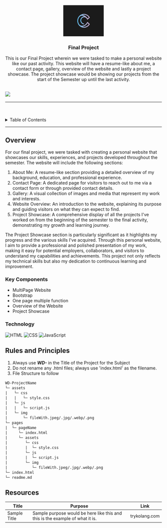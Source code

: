 <a name="readme-top"/>

<br/>

<br />
<div align="center">
  <a href="https://github.com/Ceji-B/">
  <!-- TODO: If you want to add logo or banner you can add it here -->
    <img src="./assets/img/c-logo.jpg" alt="c" width="130" height="100">
  </a>

  <h3 align="center">Final Project</h3>
</div>

<div align="center">
This is our Final Project wherein we were tasked to make a personal website like our past activity. This website will have a resume-like about me, a contact page, gallery, overview of the website and lastly a project showcase. The project showcase would be showing our projects from the start of the Semester up until the last activity.
</div>

<br />

![](https://visit-counter.vercel.app/counter.png?page=Ceji-B/WD-Finals)

---

<br />
<br />


<details>
  <summary>Table of Contents</summary>
  <ol>
    <li>
      <a href="#overview">Overview</a>
      <ol>
        <li>
          <a href="#key-components">Key Components</a>
        </li>
        <li>
          <a href="#technology">Technology</a>
        </li>
      </ol>
    </li>
    <li>
      <a href="#rules-and-principles">Rules and Principles</a>
    </li>
    <li>
      <a href="#resources">Resources</a>
    </li>
  </ol>
</details>

---

## Overview

For our final project, we were tasked with creating a personal website that showcases our skills, experiences, and projects developed throughout the semester. The website will include the following sections:

1. About Me: A resume-like section providing a detailed overview of my background, education, and professional experience.
2. Contact Page: A dedicated page for visitors to reach out to me via a contact form or through provided contact details.
3. Gallery: A visual collection of images and media that represent my work and interests.
4. Website Overview: An introduction to the website, explaining its purpose and guiding visitors on what they can expect to find.
5. Project Showcase: A comprehensive display of all the projects I've worked on from the beginning of the semester to the final activity, demonstrating my growth and learning journey.

The Project Showcase section is particularly significant as it highlights my progress and the various skills I've acquired. Through this personal website, I aim to provide a professional and polished presentation of my work, making it easy for potential employers, collaborators, and visitors to understand my capabilities and achievements. This project not only reflects my technical skills but also my dedication to continuous learning and improvement.


### Key Components

- MultiPage Website
- Bootstrap
- One page multiple function
- Overview of the Website
- Project Showcase

### Technology
<!-- TODO: List of Technology Used -->
![HTML](https://img.shields.io/badge/HTML-E34F26?style=for-the-badge&logo=html5&logoColor=white)
![CSS](https://img.shields.io/badge/CSS-1572B6?style=for-the-badge&logo=css3&logoColor=white)
![JavaScript](https://img.shields.io/badge/JavaScript-F7DF1E?style=for-the-badge&logo=javascript&logoColor=white)

## Rules and Principles
1. Always use ***WD-*** in the Title of the Project for the Subject
2. Do not rename any .html files; always use 'index.html' as the filename.
3. File Structure to follow

```
WD-ProjectName
└─ assets
|   └─ css
|   |   └─ style.css
|   └─ js
|   |   └─ script.js
|   └─ img
|       └─ fileWith.jpeg/.jpg/.webp/.png
└─ pages
|  └─ pageName
|     └─ index.html
|     └─ assets
|        └─ css
|        |  └─ style.css
|        └─ js
|        |  └─ script.js
|        └─ img
|           └─ fileWith.jpeg/.jpg/.webp/.png
└─ index.html
└─ readme.md
```

## Resources

<!-- TODO: Add References -->
| Title | Purpose | Link |
|-|-|-|
| Sample Title | Sample purpose would be here like this and this is the example of what it is. | trykolang.com |
